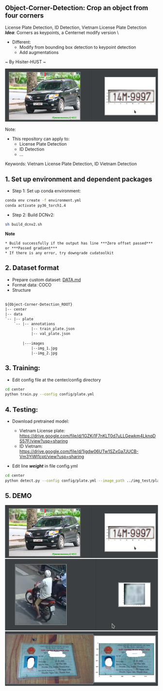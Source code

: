 ## Object-Corner-Detection: Crop an object from four corners
License Plate Detection, ID Detection, Vietnam License Plate Detection \
***Idea***: Corners as keypoints, a Centernet modify version \
- Different:
    + Modify from bounding box detection to keypoint detection 
    + Add augmentations 
        
~ By Hisiter-HUST ~ 

![demo_1](demo/result_1.png)


Note:
- This repository can apply to:
  + License Plate Detection 
  + ID Detection 
  + ...

Keywords: Vietnam License Plate Detection, ID Vietnam Detection
## 1. Set up environment and dependent packages
- Step 1: Set up conda environment:
```bash
conda env create -f environment.yml
conda activate py36_torch1.4
```
- Step 2: Build DCNv2:

```bash
sh build_dcnv2.sh
```
**Note** 

    * Build successfully if the output has line ***Zero offset passed*** or ***Passed gradient***
    * If there is any error, try downgrade cudatoolkit  
## 2. Dataset format 
- Prepare custom dataset: [DATA.md](https://github.com/hisiter97/Object-Corner-Detection/blob/master/data/DATA.md)
- Format data: COCO
- Structure
```text

${Object-Corner-Detection_ROOT}
|-- center
|-- data
`-- |-- plate
    `-- |-- annotations
            |-- train_plate.json
            |-- val_plate.json

        |---images
            |--img_1.jpg
            |--img_2.jpg
```
## 3. Training:
- Edit config file at the center/config directory 
```bash
cd center 
python train.py --config config/plate.yml 
```

## 4. Testing:
- Download pretrained model: 
    + Vietnam License plate: https://drive.google.com/file/d/1GZKi1F7nKLT0d7uLLGewkm4LknqDS57F/view?usp=sharing
    + ID Vietnam: https://drive.google.com/file/d/1igdw06UTw1SZxGa7JUCB-Vm3YiWl1cpt/view?usp=sharing
    
- Edit line ***weight*** in file config.yml 
```bash
cd center
python detect.py --config config/plate.yml --image_path ../img_test/plate.jpg 
```

## 5. DEMO 
![demo_1](demo/result_1.png)
![demo_2](demo/result_2.png)
![demo_3](demo/result_3.png)

